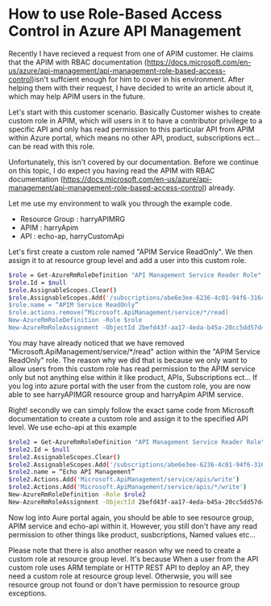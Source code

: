 # How to use Role-Based Access Control in Azure API Management

Recently I have recieved a request from one of APIM customer. He claims that the APIM with RBAC documentation (https://docs.microsoft.com/en-us/azure/api-management/api-management-role-based-access-control)isn't suffcient enough for him to cover in his environment. After helping them with their request, I have decided to write an article about it, which may help APIM users in the future.

Let's start with this customer scenario. Basically Customer wishes to create custom role in APIM, which will users in it to have a contributor privilege to a specific API and only has read permission to this particular API from APIM within Azure portal, which means no other API, product, subscriptions ect... can be read with this role.

Unfortunately, this isn't covered by our documentation. Before we continue on this topic, I do expect you having read the  APIM with RBAC documentation (https://docs.microsoft.com/en-us/azure/api-management/api-management-role-based-access-control) already.

Let me use my environment to walk you through the example code.
* Resource Group : harryAPIMRG
* APIM : harryApim
* API : echo-ap, harryCustomApi

Let's first create a custom role named "APIM Service ReadOnly". We then assign it to at resource group level and add a user into this custom role.  

```sh
$role = Get-AzureRmRoleDefinition "API Management Service Reader Role"
$role.Id = $null
$role.AssignableScopes.Clear()
$role.AssignableScopes.Add('/subscriptions/abe6e3ee-6236-4c01-94f6-316cca169e88/resourceGroups/harryAPIMRG’)
$role.name = “APIM Service ReadOnly”
$role.actions.remove(“Microsoft.ApiManagement/service/*/read)
New-AzureRmRoleDefinition -Role $role
New-AzureRmRoleAssignment -ObjectId 2befd43f-aa17-4eda-b45a-20cc5dd57d40 -RoleDefinitionName 'APIM ReadOnly' -Scope '/subscriptions/abe6e3ee-6236-4c01-94f6-316cca169e88/resourceGroups/harryAPIMRG'
```

You may have already noticed that we have removed "Microsoft.ApiManagement/service/*/read" action within the "APIM Service ReadOnly" role. The reason why we did that is because we only want to allow users from this custom role has read permission to the APIM service only but not anything else within it like product, APIs, Subscriptions ect... If you log into azure portal with the user from the custom role, you are now able to see harryAPIMGR resource group and harryApim APIM service. 


Right! secondly we can simply follow the exact same code from Microsoft documentation to create a custom role and assign it to the specified API level. We use echo-api at this example

```sh
$role2 = Get-AzureRmRoleDefinition "API Management Service Reader Role"
$role2.Id = $null
$role2.AssignableScopes.Clear()
$role2.AssignableScopes.Add('/subscriptions/abe6e3ee-6236-4c01-94f6-316cca169e88/resourceGroups/harryAPIMRG/providers/Microsoft.ApiManagement/service/harryApim')
$role2.name = “Echo API Management” 
$role2.Actions.Add('Microsoft.ApiManagement/service/apis/write')
$role2.Actions.Add('Microsoft.ApiManagement/service/apis/*/write')
New-AzureRmRoleDefinition -Role $role2
New-AzureRmRoleAssignment -ObjectId 2befd43f-aa17-4eda-b45a-20cc5dd57d40 -RoleDefinitionName 'Echo API Management' -Scope '/subscriptions/abe6e3ee-6236-4c01-94f6-316cca169e88/resourceGroups/harryAPIMRG/providers/Microsoft.ApiManagement/service/harryApim/apis/echo-api'
```

Now log into Aure portal again, you should be able to see resource group, APIM service and echo-api within it. However, you still don't have any read permission to other things like product, susbcriptions, Named values etc...

Please note that there is also another reason why we need to create a custom role at resource group level. It's because When a user from the API custom role uses ARM template or HTTP REST API to deploy an AP, they need a custom role at resource group level. Otherwsie, you will see resource group not found or don't have permission to resource group exceptions.